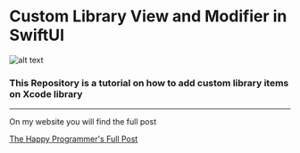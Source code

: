 
<h1>Custom Library View and Modifier in SwiftUI</h1>

![alt text](https://i0.wp.com/thehappyprogrammer.com/wp-content/uploads/2020/11/library-1.png?ssl=1?raw=true)

<h3>This Repository is a tutorial on how to add custom library items on Xcode library</h3>

<hr>


<p>On my website you will  find the full post</p>



<a href="https://thehappyprogrammer.com/add-custom-library-swiftui/">The Happy Programmer's Full Post</a>
